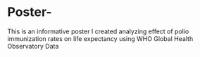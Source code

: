 # Poster-
This is an informative poster I created analyzing effect of polio immunization rates on life expectancy using WHO Global Health Observatory Data
